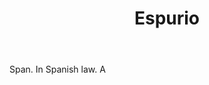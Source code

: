 ---
title: Espurio
letter: E
permalink: "/definitions/bld-espurio.html"
body: Span. In Spanish law. A
published_at: '2018-07-07'
source: Black's Law Dictionary 2nd Ed (1910)
layout: post
---